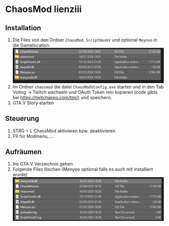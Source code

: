 # ChaosMod lienziii

## Installation
1. Die Files von den Ordner ```ChaosMod```, ```ScriptHookV``` und optional ```Meynoo``` in die Gamelocation.
![FilesToAdd](pictures/FilesToAdd.png)
2. Im Ordner ```chaosmod``` die datei ```ChaosModVConfig.exe``` starten und in den Tab Voting -> Twitch  wechseln und OAuth Token rein kopieren (code gibts bei https://twitchapps.com/tmi/) und speichern.
3. GTA V Story starten

## Steuerung
1. STRG + L ChaosMod aktivieren bzw. deaktivieren
2. F9 für Modmenu, ...

## Aufräumen
1. Ins GTA V Verzeichnis gehen
2. Folgende Files löschen (Menyoo optional falls es auch mit installiert wurde)
![FilesToDelete](pictures/FilesToDelete.png)
